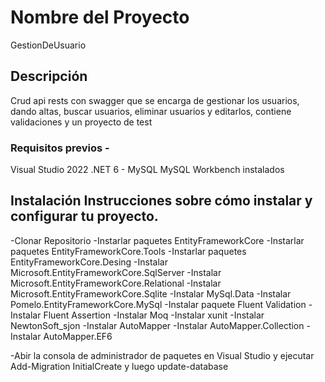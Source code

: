 # Nombre del Proyecto ## 
GestionDeUsuario
## Descripción 
Crud api rests con swagger que se encarga de gestionar los usuarios, dando altas, buscar usuarios, eliminar usuarios y editarlos, contiene validaciones y un proyecto de test
### Requisitos previos - 
Visual Studio 2022
.NET 6 - MySQL
MySQL Workbench instalados

## Instalación Instrucciones sobre cómo instalar y configurar tu proyecto.
-Clonar Repositorio
-Instarlar paquetes EntityFrameworkCore
-Instarlar paquetes EntityFrameworkCore.Tools
-Instarlar paquetes EntityFrameworkCore.Desing
-Instalar Microsoft.EntityFrameworkCore.SqlServer
-Instalar Microsoft.EntityFrameworkCore.Relational
-Instalar Microsoft.EntityFrameworkCore.Sqlite
-Instalar MySql.Data
-Instalar Pomelo.EntityFrameworkCore.MySql
-Instalar paquete Fluent Validation
-Instalar Fluent Assertion
-Instalar Moq
-Instalar xunit
-Instalar NewtonSoft_sjon
-Instalar AutoMapper
-Instalar AutoMapper.Collection
-Instalar AutoMapper.EF6

-Abir la consola de administrador de paquetes en Visual Studio y ejecutar Add-Migration InitialCreate y luego update-database


